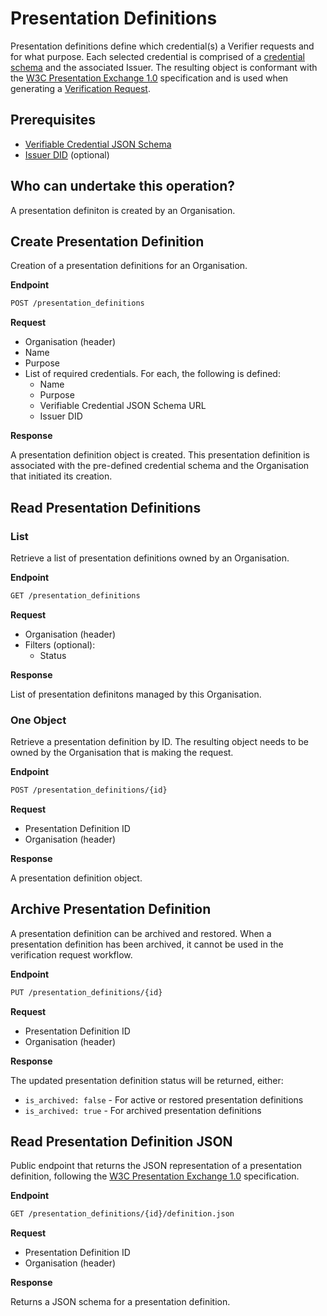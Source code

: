 # Presentation Definitions

Presentation definitions define which credential(s) a Verifier requests and for what purpose. Each selected credential is comprised of a [credential schema](credential-schemas.md) and the associated Issuer. The resulting object is conformant with the [W3C Presentation Exchange 1.0](https://identity.foundation/presentation-exchange/spec/v1.0.0/) specification and is used when generating a [Verification Request](../oidc/oidc4vp.md).

## Prerequisites

* [Verifiable Credential JSON Schema](credential-schemas.md)
* [Issuer DID](dids/did-methods.md) (optional)

## Who can undertake this operation?

A presentation definiton is created by an Organisation.

## Create Presentation Definition

Creation of a presentation definitions for an Organisation.

**Endpoint**

```bash
POST /presentation_definitions
```
**Request**

* Organisation (header)
* Name
* Purpose
* List of required credentials. For each, the following is defined:
  * Name
  * Purpose
  * Verifiable Credential JSON Schema URL
  * Issuer DID

**Response**

A presentation definition object is created. This presentation definition is associated with the pre-defined credential schema and the Organisation that initiated its creation.

## Read Presentation Definitions

### List

Retrieve a list of presentation definitions owned by an Organisation.

**Endpoint**

```bash
GET /presentation_definitions
```
**Request**

* Organisation (header)
* Filters (optional):
  * Status

**Response**

List of presentation definitons managed by this Organisation.

### One Object

Retrieve a presentation definition by ID. The resulting object needs to be owned by the Organisation that is making the request.

**Endpoint**

```bash
POST /presentation_definitions/{id}
```
**Request**

* Presentation Definition ID
* Organisation (header)

**Response**

A presentation definition object.

## Archive Presentation Definition

A presentation definition can be archived and restored. When a presentation definition has been archived, it cannot be used in the verification request workflow.

**Endpoint**

```bash
PUT /presentation_definitions/{id}
```
**Request**

* Presentation Definition ID
* Organisation (header)

**Response**

The updated presentation definition status will be returned, either:
* `is_archived: false` - For active or restored presentation definitions
* `is_archived: true` - For archived presentation definitions

## Read Presentation Definition JSON

Public endpoint that returns the JSON representation of a presentation definition, following the [W3C Presentation Exchange 1.0](https://identity.foundation/presentation-exchange/spec/v1.0.0/) specification.

**Endpoint**

```bash
GET /presentation_definitions/{id}/definition.json
```
**Request**

* Presentation Definition ID
* Organisation (header)

**Response**

Returns a JSON schema for a presentation definition.
